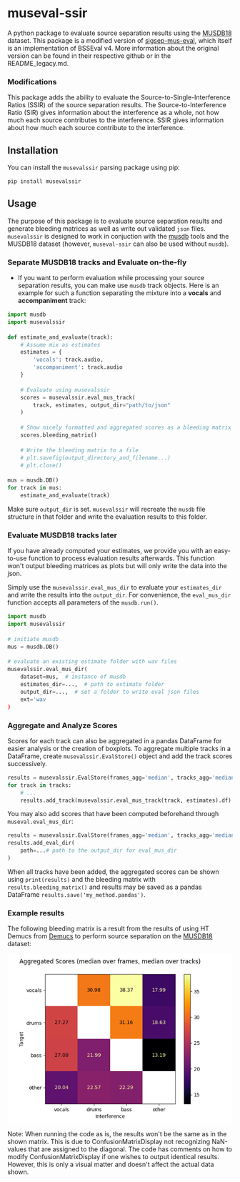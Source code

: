 # museval-ssir

A python package to evaluate source separation results using the [MUSDB18](https://sigsep.github.io/musdb) dataset.
This package is a modified version of [sigsep-mus-eval](https://github.com/sigsep/sigsep-mus-eval), which itself is an implementation of BSSEval v4.
More information about the original version can be found in their respective github or in the README_legacy.md.

### Modifications

This package adds the ability to evaluate the Source-to-Single-Interference Ratios (SSIR) of the source separation results.
The Source-to-Interference Ratio (SIR) gives information about the interference as a whole, not how much each source contributes to the interference.
SSIR gives information about how much each source contribute to the interference.

## Installation

You can install the `musevalssir` parsing package using pip:

```bash
pip install musevalssir
```

## Usage

The purpose of this package is to evaluate source separation results and generate bleeding matrices as well as write out validated `json` files.
`musevalssir` is designed to work in conjuction with the [musdb](https://github.com/sigsep/sigsep-mus-db) tools and the MUSDB18 dataset (however, `museval-ssir` can also be used without `musdb`).

### Separate MUSDB18 tracks and Evaluate on-the-fly

- If you want to perform evaluation while processing your source separation results, you can make use `musdb` track objects.
Here is an example for such a function separating the mixture into a __vocals__ and __accompaniment__ track:

```python
import musdb
import musevalssir

def estimate_and_evaluate(track):
    # Assume mix as estimates
    estimates = {
        'vocals': track.audio,
        'accompaniment': track.audio
    }

    # Evaluate using musevalssir
    scores = musevalssir.eval_mus_track(
        track, estimates, output_dir="path/to/json"
    )

    # Show nicely formatted and aggregated scores as a bleeding matrix
    scores.bleeding_matrix()
    
    # Write the bleeding matrix to a file
    # plt.savefig(output_directory_and_filename...)
    # plt.close()

mus = musdb.DB()
for track in mus:
    estimate_and_evaluate(track)

```
Make sure `output_dir` is set. `musevalssir` will recreate the `musdb` file structure in that folder and write the evaluation results to this folder.

### Evaluate MUSDB18 tracks later

If you have already computed your estimates, we provide you with an easy-to-use function to process evaluation results afterwards.
This function won't output bleeding matrices as plots but will only write the data into the json.

Simply use the `musevalssir.eval_mus_dir` to evaluate your `estimates_dir` and write the results into the `output_dir`. For convenience, the `eval_mus_dir` function accepts all parameters of the `musdb.run()`.

```python
import musdb
import musevalssir

# initiate musdb
mus = musdb.DB()

# evaluate an existing estimate folder with wav files
musevalssir.eval_mus_dir(
    dataset=mus,  # instance of musdb
    estimates_dir=...,  # path to estimate folder
    output_dir=...,  # set a folder to write eval json files
    ext='wav
)
```

### Aggregate and Analyze Scores

Scores for each track can also be aggregated in a pandas DataFrame for easier analysis or the creation of boxplots.
To aggregate multiple tracks in a DataFrame, create `musevalssir.EvalStore()` object and add the track scores successively.

```python
results = musevalssir.EvalStore(frames_agg='median', tracks_agg='median')
for track in tracks:
    # ...
    results.add_track(musevalssir.eval_mus_track(track, estimates).df)
```

You may also add scores that have been computed beforehand through `museval.eval_mus_dir`:
```python
results = musevalssir.EvalStore(frames_agg='median', tracks_agg='median')
results.add_eval_dir(
    path=...# path to the output_dir for eval_mus_dir
)
```

When all tracks have been added, the aggregated scores can be shown using `print(results)` and the bleeding matrix with `results.bleeding_matrix()` and results may be saved as a pandas DataFrame `results.save('my_method.pandas')`.


### Example results

The following bleeding matrix is a result from the results of using HT Demucs from [Demucs](https://github.com/adefossez/demucs) to perform source separation on the [MUSDB18](https://sigsep.github.io/musdb) dataset:

![alt text](common/images/aggregated_results_median_median.png)

Note: When running the code as is, the results won't be the same as in the shown matrix.
This is due to ConfusionMatrixDisplay not recognizing NaN-values that are assigned to the diagonal.
The code has comments on how to modify ConfusionMatrixDisplay if one wishes to output identical results.
However, this is only a visual matter and doesn't affect the actual data shown.